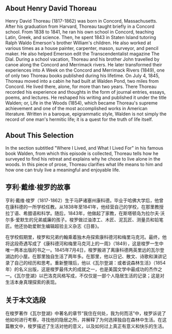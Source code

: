 
## About Henry David Thoreau

Henry David Thoreau (1817-1862) was born in Concord, Massachusetts. After his graduation from Harvard, Thoreau taught briefly in a Concord school. From 1838 to 1841, he ran his own school in Concord, teaching Latin, Greek, and science. Then, he spent 1843 in Staten Island tutoring Ralph Waldo Emerson's brother William's children. He also worked at various times as a house painter, carpenter, mason, surveyor, and pencil maker. He also helped Emerson edit the Transcendentalist magazine The Dial. During a school vacation, Thoreau and his brother John travelled by canoe along the Concord and Merrimack rivers. He later transformed their experiences into A Week on the Concord and Merrimack Rivers (1849), one of only two Thoreau books published during his lifetime. On July 4, 1845, Thoreau moved into a cabin he had built at Walden Pond, two miles from Concord. He lived there, alone, for more than two years. There Thoreau recorded his experience and thoughts in the form of journal entries, essays, poems, and lectures. He reshaped his writing and published it under the title Walden; or, Life in the Woods
(1854), which became Thoreau's supreme achievement and one of the most accomplished works in American literature. Written in a baroque, epigrammatic style, Walden is not simply the record of one man's hermitic life; it is a quest for the truth of life itself.

## About This Selection

In the section subtitled "Where I Lived, and What I Lived For" in his famous book Walden, from which this episode is collected, Thoreau tells how he surveyed to find his retreat and explains why he chose to live alone in the woods. In this piece of prose, Thoreau clarifies what life means to him and how one can truly live a meaningful and enjoyable life.

## 亨利·戴维·梭罗的故事 

亨利·戴维·梭罗（1817-1862）生于马萨诸塞州康科德。毕业于哈佛大学后，他曾在康科德的一所学校任教。从1838年至1841年，他经营自己的学校，在那里教授拉丁语、希腊语和科学。随后，1843年，他做起了家教，在斯塔顿岛为拉尔夫·沃尔多·爱默生的兄弟威廉的孩子。梭罗做过油漆工、木匠、泥瓦匠、测量员和铅笔匠。他还协助爱默生编辑超验主义杂志《日晷》。

在学校假期里，梭罗和兄弟约翰乘着独木舟探索康科德河和梅里马克河。最终，他将这段奇遇写成了《康科德河和梅里马克河上的一周》（1849），这是梭罗一生中唯一两本出版的书之一。1845年7月4日，梭罗搬进了离康科德两英里远的瓦尔登湖边的小屋。在那里独自生活了两年多。在那里，他以日记、散文、诗歌和演讲记录了自己的经历和思考。重新整理后，他以《瓦尔登湖：或者说森林生活》（1854年）的名义出版，这是梭罗最伟大的成就之一，也是美国文学中最成功的杰作之一。《瓦尔登湖》以巴洛克风格写成，不仅仅是一部个人隐居生活的记录；这是对生活本身真理探索的表现。

## 关于本文选段 

在梭罗著作《瓦尔登湖》中著名的章节“我住在何处，我为何而活”中，梭罗诉说了他如何进行考察，寻找他的隐居之所，并解释了为何选择独自在森林中生活。在这篇散文中，梭罗描述了生活对他的意义，以及如何过上真正有意义和快乐的生活。